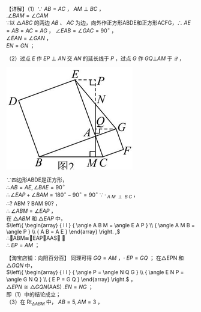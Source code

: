 【详解】（1）∵ $A B = A C$ ， $A M \perp B C$ ，  
$. \angle B A M = \angle C A M$   
∵以 ${ \triangle A B C }$ 的两边 $A B$ 、 $A C$ 为边，向外作正方形ABDE和正方形ACFG，∴ $A E = A B = A C = A G$ ， $\angle E A B = \angle G A C = 9 0 ^ { \circ }$ ，  
$\angle E A N = \angle G A N$ ，  
$E N = G N$ ；

（2）过点 $E$ 作 $E P \perp A N$ 交 $A N$ 的延长线于 $P$ ，过点 $G$ 作 $G Q \bot A M$ 于 $\mathcal { Q }$ ，

![](<../../qs_image_DB/专题1-1_一网打尽全等三角形模型_·十个模型（解析版）/7840b2b4dc362fc6ed8c1fd792d1580fb512d67164e81d556b0c5a853045e8f9.jpg>)

∵四边形ABDE是正方形，  
$\therefore A B = A E , \angle B A E = 9 0 ^ { \circ }$   
$\therefore \angle E A P + \angle B A M = 1 8 0 ^ { \circ } - 9 0 ^ { \circ } = 9 0 ^ { \circ }$ ∵ $\cdot _ { \textit { A M } \perp \textit { B C } }$ ，  
∴? ABM ? BAM 90? ，  
∴ $\angle A B M = \angle E A P$ ，  
在 $\triangle A B M$ 和 $\triangle E A P$ 中，  
$\left\{ \begin{array} { l l } { \angle A B M = \angle E A P } \\ { \angle A M B = \angle P } \\ { A B = A E } \end{array} \right. ,$   
∴ABM≌EAPAAS ，  
∴ $E P = A M$ ；

【淘宝店铺：向阳百分百】 同理可得 $G Q = A M$ ，$\cdot \ E P = G Q$ ；
在△EPN 和 $\triangle G Q N$ 中，  
$\left\{ \begin{array} { l l } { \angle P = \angle N Q G } \\ { \angle E N P = \angle G N Q } \\ { E P = G Q } \end{array} \right.$ ，  
$\scriptstyle \triangle E P N \cong \triangle G Q N ( \mathrm { A A S } )$ $. E N = N G$ ；  
即（1）中的结论成立；  
（3）在 $\operatorname { R t } _ { \Delta A B M }$ 中， $A B = 5 , A M = 3$ ，  
